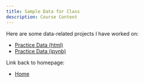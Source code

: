 ```yaml
---
title: Sample Data for Class
description: Course Content
---
```


Here are some data-related projects I have worked on:
- [Practice Data (html)](Practice.html)
- [Practice Data (ipynb)](Practice.ipynb)

Link back to homepage:
- [Home](https://johnhazelton.github.io/)
